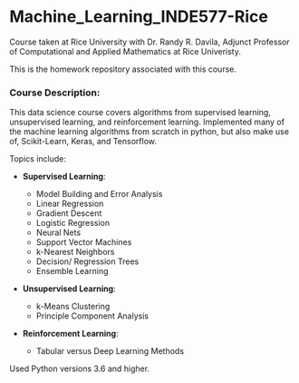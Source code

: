 # Machine_Learning_INDE577-Rice

Course taken at Rice University with Dr. Randy R. Davila, Adjunct Professor of Computational and Applied Mathematics at Rice Univeristy.

This is the homework repository associated with this course. 

### Course Description: 
This data science course covers algorithms from supervised learning, unsupervised learning, and reinforcement learning. 
Implemented many of the machine learning algorithms from scratch in python, but also make use of, Scikit-Learn, Keras, and Tensorflow. 

Topics include:

- **Supervised Learning**:
    - Model Building and Error Analysis
    - Linear Regression
    - Gradient Descent
    - Logistic Regression
    - Neural Nets
    - Support Vector Machines
    - k-Nearest Neighbors
    - Decision/ Regression Trees
    - Ensemble Learning

- **Unsupervised Learning**:
    - k-Means Clustering
    - Principle Component Analysis

- **Reinforcement Learning**:
    - Tabular versus Deep Learning Methods
 

Used Python versions 3.6 and higher.
